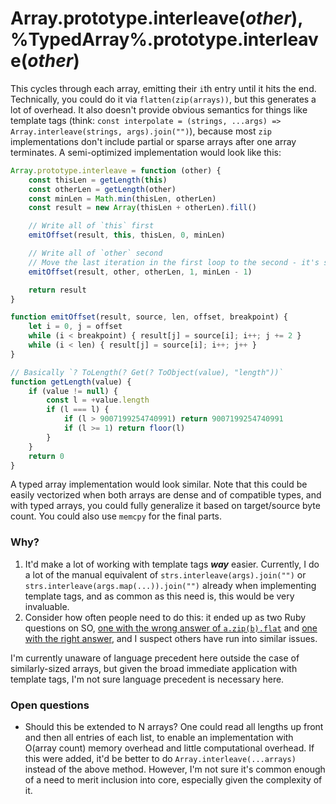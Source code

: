 # Array.prototype.interleave(*other*), %TypedArray%.prototype.interleave(*other*)

This cycles through each array, emitting their `i`th entry until it hits the end. Technically, you could do it via `flatten(zip(arrays))`, but this generates a lot of overhead. It also doesn't provide obvious semantics for things like template tags (think: `const interpolate = (strings, ...args) => Array.interleave(strings, args).join("")`), because most `zip` implementations don't include partial or sparse arrays after one array terminates. A semi-optimized implementation would look like this:

```js
Array.prototype.interleave = function (other) {
    const thisLen = getLength(this)
    const otherLen = getLength(other)
    const minLen = Math.min(thisLen, otherLen)
    const result = new Array(thisLen + otherLen).fill()

    // Write all of `this` first
    emitOffset(result, this, thisLen, 0, minLen)

    // Write all of `other` second
    // Move the last iteration in the first loop to the second - it's simpler that way
    emitOffset(result, other, otherLen, 1, minLen - 1)

    return result
}

function emitOffset(result, source, len, offset, breakpoint) {
    let i = 0, j = offset
    while (i < breakpoint) { result[j] = source[i]; i++; j += 2 }
    while (i < len) { result[j] = source[i]; i++; j++ }
}

// Basically `? ToLength(? Get(? ToObject(value), "length"))`
function getLength(value) {
    if (value != null) {
        const l = +value.length
        if (l === l) {
            if (l > 9007199254740991) return 9007199254740991
            if (l >= 1) return floor(l)
        }
    }
    return 0
}
```

A typed array implementation would look similar. Note that this could be easily vectorized when both arrays are dense and of compatible types, and with typed arrays, you could fully generalize it based on target/source byte count. You could also use `memcpy` for the final parts.

### Why?

1. It'd make a lot of working with template tags ***way*** easier. Currently, I do a lot of the manual equivalent of `strs.interleave(args).join("")` or `strs.interleave(args.map(...)).join("")` already when implementing template tags, and as common as this need is, this would be very invaluable.
1. Consider how often people need to do this: it ended up as two Ruby questions on SO, [one with the wrong answer of `a.zip(b).flat`](https://stackoverflow.com/questions/7312713/merge-and-interleave-two-arrays-in-ruby) and [one with the right answer](https://stackoverflow.com/questions/3587227/how-to-interleave-arrays-of-different-length-in-ruby), and I suspect others have run into similar issues.

I'm currently unaware of language precedent here outside the case of similarly-sized arrays, but given the broad immediate application with template tags, I'm not sure language precedent is necessary here.

### Open questions

- Should this be extended to N arrays? One could read all lengths up front and then all entries of each list, to enable an implementation with O(array count) memory overhead and little computational overhead. If this were added, it'd be better to do `Array.interleave(...arrays)` instead of the above method. However, I'm not sure it's common enough of a need to merit inclusion into core, especially given the complexity of it.
